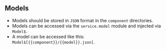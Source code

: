 ## Models
- Models should be stored in `JSON` format in the `component` directories.
- Models can be accessed via the `service.model` module and injected via `Model$`.
- A model can be accessed like this: `Model$[{{component}}/{{model}}.json]`.